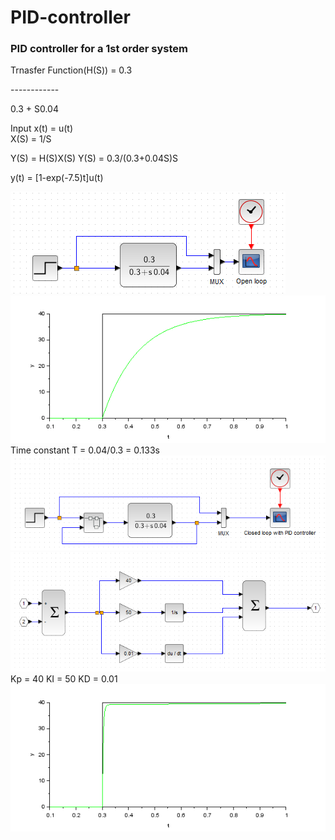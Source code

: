 # PID-controller
<h3>PID controller for a 1st order system</h3>
<p>

<P>Trnasfer Function(H(S)) =           0.3</P>
<P>                                  ------------   </P>
 <P>                                  0.3 + S0.04</P>
                                
Input x(t) = u(t)  
X(S)  = 1/S

Y(S) = H(S)X(S)
Y(S) =  0.3/(0.3+0.04S)S

y(t) = [1-exp(-7.5)t]u(t)

<img src="Open loop model.PNG" alt="Open loop model">
<img src="OPEN LOOP.png" alt="Open loop response">
Time constant T =  0.04/0.3 = 0.133s

<img src="closed loop model.PNG" alt="closed loop model">
<img src="PID model.PNG" alt="PID loop model">
Kp = 40
KI = 50
KD = 0.01
<img src="PID.png" alt="CLOSED LOOP PID RESPONSE">

</p>

